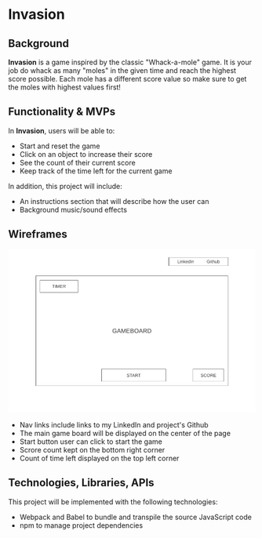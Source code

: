 # Invasion

## Background

**Invasion** is a game inspired by the classic "Whack-a-mole" game. It is your job do whack as many "moles" in the given time and reach the highest score possible. Each mole has a different score value so make sure to get the moles with highest values first!

## Functionality & MVPs

In **Invasion**, users will be able to:
- Start and reset the game
- Click on an object to increase their score
- See the count of their current score
- Keep track of the time left for the current game

In addition, this project will include:
- An instructions section that will describe how the user can 
- Background music/sound effects

## Wireframes

![Wireframe Image](/src/assets/wireframe.png)

- Nav links include links to my LinkedIn and project's Github
- The main game board will be displayed on the center of the page
- Start button user can click to start the game
- Scrore count kept on the bottom right corner
- Count of time left displayed on the top left corner

## Technologies, Libraries, APIs

This project will be implemented with the following technologies:
- Webpack and Babel to bundle and transpile the source JavaScript code
- npm to manage project dependencies